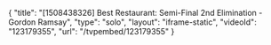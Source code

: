{
    "title": "[1508438326] Best Restaurant: Semi-Final 2nd Elimination - Gordon Ramsay",
    "type": "solo",
    "layout": "iframe-static",
    "videoId": "123179355",
    "url": "\/tvpembed\/123179355"
}